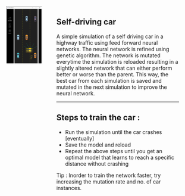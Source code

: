 <div style="display: flex;">

 <div style="padding: 20px; width: 800px;">
  <img src=".\preview.png"></img>
 </div>

 <div style="padding: 20px;">

  ## Self-driving car

  A simple simulation of a self driving car in a highway traffic using feed forward neural networks. The neural network is refined using genetic algorithm. The network is mutated everytime the simulation is reloaded resulting in a slightly altered network that can either perform better or worse than the parent. This way, the best car from each simulation is saved and mutated in the next simulation to improve the neural network.

  <hr/>

  ## Steps to train the car :

   - Run the simulation until the car crashes [eventually]
   - Save the model and reload
   - Repeat the above steps until you get an optimal model that learns to reach a specific distance without crashing

  Tip : Inorder to train the network faster, try increasing the mutation rate and no. of car instances.

 </div>
</div>
